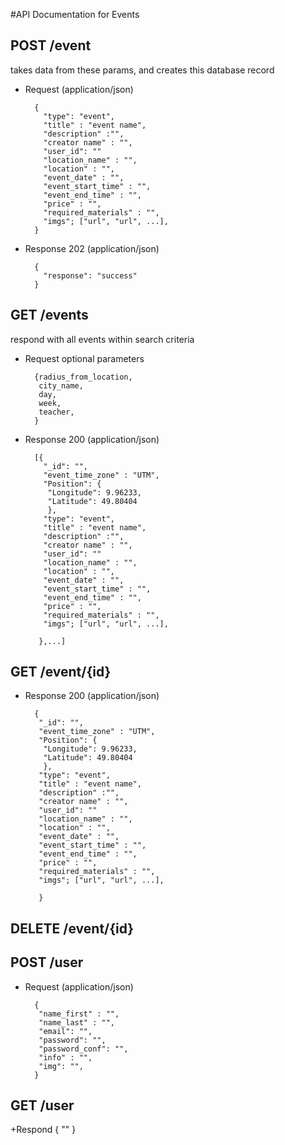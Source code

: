 #API Documentation for Events

## POST /event
takes data from these params, and creates this database record

+ Request (application/json)

        {
          "type": "event",
          "title" : "event name",
          "description" :"",
          "creator name" : "",
          "user_id": ""
          "location_name" : "",
          "location" : "",
          "event_date" : "",
          "event_start_time" : "",
          "event_end_time" : "",
          "price" : "",
          "required_materials" : "",
          "imgs"; ["url", "url", ...],            
        }
        
+ Response 202 (application/json)
        
        {
          "response": "success"
        }
        

## GET /events
respond with all events within search criteria 

+ Request optional parameters

		{radius_from_location,
		 city_name,
		 day,
		 week,
		 teacher,
		}

+ Response 200 (application/json)

        [{
          "_id": "",
          "event_time_zone" : "UTM",
          "Position": {
           "Longitude": 9.96233,
           "Latitude": 49.80404
           },
          "type": "event",
          "title" : "event name",
          "description" :"",
          "creator name" : "",
          "user_id": ""
          "location_name" : "",
          "location" : "",
          "event_date" : "",
          "event_start_time" : "",
          "event_end_time" : "",
          "price" : "",
          "required_materials" : "",
          "imgs"; ["url", "url", ...],    

         },...]



## GET /event/{id}
+ Response 200 (application/json)

        {
         "_id": "",
         "event_time_zone" : "UTM",
         "Position": {
          "Longitude": 9.96233,
          "Latitude": 49.80404
          },
         "type": "event",
         "title" : "event name",
         "description" :"",
         "creator name" : "",
         "user_id": ""
         "location_name" : "",
         "location" : "",
         "event_date" : "",
         "event_start_time" : "",
         "event_end_time" : "",
         "price" : "",
         "required_materials" : "",
         "imgs"; ["url", "url", ...],    

         }
  
## DELETE /event/{id}

## POST /user
+ Request (application/json)

		{
		 "name_first" : "",
		 "name_last" : "",
		 "email": "",
		 "password": "",
		 "password_conf": "",
		 "info" : "",
		 "img": "",
		}
		
## GET /user
+Respond
		{
		 ""
		}
		






